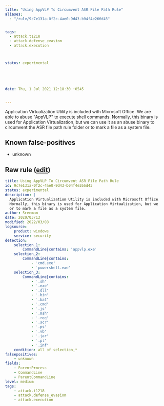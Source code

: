 ```yaml
---
title: "Using AppVLP To Circumvent ASR File Path Rule"
aliases:
  - "/rule/9c7e131a-0f2c-4ae0-9d43-b04f4e266d43"


tags:
  - attack.t1218
  - attack.defense_evasion
  - attack.execution



status: experimental





date: Thu, 1 Jul 2021 12:18:30 +0545


---
```


Application Virtualization Utility is included with Microsoft Office. We are able to abuse "AppVLP" to execute shell commands.
Normally, this binary is used for Application Virtualization, but we can use it as an abuse binary to circumvent the ASR file path rule folder
or to mark a file as a system file.


<!--more-->


## Known false-positives

* unknown




## Raw rule ([edit](https://github.com/SigmaHQ/sigma/edit/master/rules/windows/builtin/security/win_asr_bypass_via_appvlp_re.yml))
```yaml
title: Using AppVLP To Circumvent ASR File Path Rule
id: 9c7e131a-0f2c-4ae0-9d43-b04f4e266d43
status: experimental
description: |
  Application Virtualization Utility is included with Microsoft Office. We are able to abuse "AppVLP" to execute shell commands.
  Normally, this binary is used for Application Virtualization, but we can use it as an abuse binary to circumvent the ASR file path rule folder
  or to mark a file as a system file.
author: Sreeman
date: 2020/03/13
modified: 2022/03/08
logsource: 
    product: windows
    service: security
detection: 
    selection_1:
        CommandLine|contains: 'appvlp.exe'
    selection_2:
        CommandLine|contains:        
            - 'cmd.exe'
            - 'powershell.exe'
    selection_3:
        CommandLine|contains:        
            - '.sh'
            - '.exe'
            - '.dll'
            - '.bin'
            - '.bat'
            - '.cmd'
            - '.js'
            - '.msh'
            - '.reg'
            - '.scr'
            - '.ps'
            - '.vb'
            - '.jar'
            - '.pl'
            - '.inf'
    condition: all of selection_*
falsepositives: 
    - unknown
fields: 
    - ParentProcess
    - CommandLine
    - ParentCommandLine
level: medium
tags: 
    - attack.t1218
    - attack.defense_evasion
    - attack.execution

```
